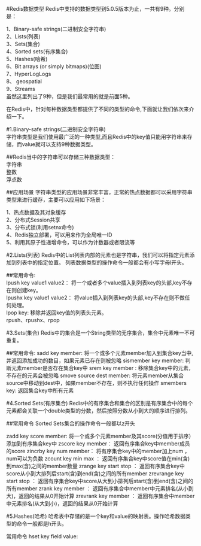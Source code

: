 #Redis数据类型
Redis中支持的数据类型到5.0.5版本为止，一共有9种。分别是：

1、Binary-safe strings(二进制安全字符串)  
2、Lists(列表)  
3、Sets(集合)  
4、Sorted sets(有序集合)  
5、Hashes(哈希)  
6、Bit arrays (or simply bitmaps)(位图)  
7、HyperLogLogs  
8、 geospatial  
9、Streams  
虽然这里列出了9种，但是我们最常用的就是前面5种。  

在Redis中，针对每种数据类型都提供了不同的类型的命令,下面就让我们依次来介绍一下。

#1.Binary-safe strings(二进制安全字符串)  
字符串类型是我们使用最广泛的一种类型,而且Redis中的key值只能用字符串来存储，而value就可以支持9种数据类型。

##Redis当中的字符串可以存储三种数据类型：  
字符串  
整数  
浮点数

##应用场景
字符串类型的应用场景非常丰富，正常的热点数据都可以采用字符串类型来进行缓存，主要可以应用如下场景：

1、热点数据及其对象缓存  
2、分布式Session共享  
3、分布式锁(利用setnx命令)  
4、Redis独立部署，可以用来作为全局唯一ID  
5、利用其原子性递增命令，可以作为计数器或者限流等  

#2.Lists(列表)
Redis中的List列表内部的元素也是字符串，我们可以将指定元素添加到列表中的指定位置。
列表数据类型的操作命令一般都会有小写字母l开头。

##常用命令:  
lpush key value1 value2： 将一个或者多个value插入到列表key的头部,key不存在则创建key。<br>
lpushx key value1 value2： 将value插入到列表key的头部,key不存在则不做任何处理。<br>
lpop key: 移除并返回key值的列表头元素。<br>
rpush、rpushx、rpop

#3.Sets(集合)
Redis中的集合是一个String类型的无序集合，集合中元素唯一不可重复。

##常用命令:
sadd key member: 将一个或多个元素member加入到集合key当中,并返回添加成功的数目，如果元素已存在则被忽略
sismember key member: 判断元素member是否存在集合key中
srem key member : 移除集合key中的元素，不存在的元素会被忽略
smove source dest member: 将元素member从集合source中移动到dest中，如果member不存在，则不执行任何操作
smembers key: 返回集合key中所有元素

#4.Sorted Sets(有序集合)
Redis中的有序集合和集合的区别是有序集合中的每个元素都会关联一个double类型的分数，然后按照分数从小到大的顺序进行排列。

##常用命令
Sorted Sets集合的操作命令一般都以z开头

zadd key score member: 将一个或多个元素member及其score(分值用于排序）添加到有序集合key中
zscore key member： 返回有序集合key中member成员的score
zincrby key num member： 将有序集合key中的member加上num ，num可以为负数
zcount key min max ： 返回有序集合key中score值在min(含)到max(含)之间的member数量
zrange key start stop ： 返回有序集合key中score从小到大排列后start(含)到end(含)之间的所有member
zrevrange key start stop ： 返回有序集合key中score从大到小排列后start(含)到end(含)之间的所有member
zrank key member ： 返回有序集合中member中元素排名(从小到大)，返回的结果从0开始计算
zrevrank key member ： 返回有序集合中member中元素排名(从大到小)，返回的结果从0开始计算

#5.Hashes(哈希)
哈希表中存储的是一个key和value的映射表。操作哈希数据类型的命令一般都是h开头。

常用命令
hset key field value: 
